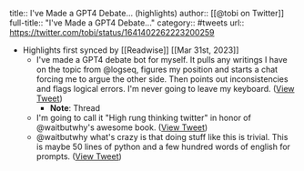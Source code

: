 title:: I've Made a GPT4 Debate... (highlights)
author:: [[@tobi on Twitter]]
full-title:: "I've Made a GPT4 Debate..."
category:: #tweets
url:: https://twitter.com/tobi/status/1641402262223200259

- Highlights first synced by [[Readwise]] [[Mar 31st, 2023]]
	- I've made a GPT4 debate bot for myself. It pulls any writings I have on the topic from @logseq, figures my position and starts a chat forcing me to argue the other side. Then points out inconsistencies and flags logical errors. I'm never going to leave my keyboard. ([View Tweet](https://twitter.com/tobi/status/1641402262223200259))
		- **Note**: Thread
	- I'm going to call it "High rung thinking twitter" in honor of @waitbutwhy's awesome book. ([View Tweet](https://twitter.com/tobi/status/1641402730404085760))
	- @waitbutwhy what's crazy is that doing stuff like this is trivial. This is maybe 50 lines of python and a few hundred words of english for prompts. ([View Tweet](https://twitter.com/tobi/status/1641403030577750017))